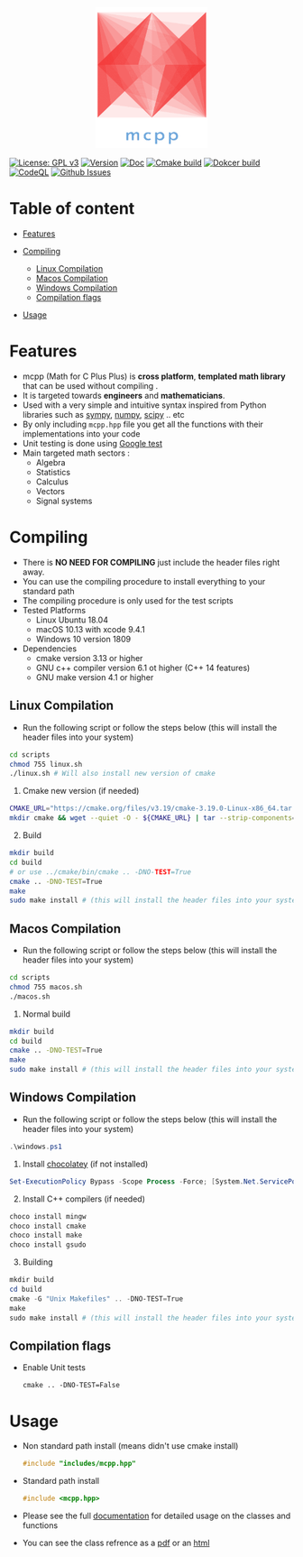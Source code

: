 <p align="center">
  <img width="200" height="250" src="mcpp.png">
</p> 

<a href="https://www.gnu.org/licenses/gpl-3.0" target="_blank">![License: GPL v3](https://img.shields.io/badge/license-GPLv3-blue)</a>
<a href="https://github.com/harith-alsafi/mcpp/releases" target="_blank">![Version](https://img.shields.io/badge/version-1.0-blue)</a> 
<a href="https://harith-alsafi.github.io/mcpp-doc/" target="_blank">![Doc](https://img.shields.io/badge/doc-mkdocs-blue)</a> 
<a href="https://github.com/harith-alsafi/mcpp/actions/workflows/cmake.yml" target="_blank">![Cmake build](https://github.com/harith-alsafi/mcpp/actions/workflows/cmake.yml/badge.svg)</a> 
<a href="https://github.com/harith-alsafi/mcpp/actions/workflows/docker-image.yml" target="_blank">![Dokcer build](https://github.com/harith-alsafi/mcpp/actions/workflows/docker-image.yml/badge.svg)</a>
[![CodeQL](https://github.com/harith-alsafi/mcpp/actions/workflows/codeql.yml/badge.svg)](https://github.com/harith-alsafi/mcpp/actions/workflows/codeql.yml)
<a href="https://github.com/harith-alsafi/mcpp/issues" target="_blank">![Github Issues](https://img.shields.io/badge/issues-0%20open-yellow)</a>

# Table of content 
- [Features](#features)

- [Compiling](#compiling)
  * [Linux Compilation](#linux-compilation)
  * [Macos Compilation](#macos-compilation)
  * [Windows Compilation](#windows-compilation)
  * [Compilation flags](#compilation-flags)
  
- [Usage](#usage)
# Features
* mcpp (Math for C Plus Plus) is **cross platform**,  **templated math library** that can be used without compiling . 
* It is targeted towards **engineers** and **mathematicians**.
* Used with a very simple and intuitive syntax inspired from Python libraries such as [sympy](https://www.sympy.org/en/index.html), [numpy](https://numpy.org/), [scipy](https://www.scipy.org/) .. etc
* By only including ``mcpp.hpp`` file you get all the functions with their implementations into your code 
* Unit testing is done using [Google test](https://github.com/google/googletest)
* Main targeted math sectors  :
    * Algebra 
    * Statistics 
    * Calculus 
    * Vectors 
    * Signal systems 

# Compiling 
* There is **NO NEED FOR COMPILING** just include the header files right away. 
* You can use the compiling procedure to install everything to your standard path 
* The compiling procedure is only used for the test scripts 
* Tested Platforms 
    * Linux Ubuntu 18.04
    * macOS 10.13 with xcode 9.4.1
    * Windows 10 version 1809
* Dependencies 
    * cmake version 3.13 or higher
    * GNU c++ compiler version 6.1 ot higher (C++ 14 features)
    * GNU make version 4.1 or higher

## Linux Compilation

* Run the following script or follow the steps below (this will install the header files into your system)
```bash
cd scripts
chmod 755 linux.sh
./linux.sh # Will also install new version of cmake 
```
1. Cmake new version (if needed)

```bash
CMAKE_URL="https://cmake.org/files/v3.19/cmake-3.19.0-Linux-x86_64.tar.gz"
mkdir cmake && wget --quiet -O - ${CMAKE_URL} | tar --strip-components=1 -xz -C cmake 
```
2. Build 

```bash
mkdir build
cd build
# or use ../cmake/bin/cmake .. -DNO-TEST=True 
cmake .. -DNO-TEST=True
make
sudo make install # (this will install the header files into your system)
```
## Macos Compilation
* Run the following script or follow the steps below (this will install the header files into your system)
```bash
cd scripts
chmod 755 macos.sh
./macos.sh
```
1) Normal build 
```bash
mkdir build
cd build
cmake .. -DNO-TEST=True  
make
sudo make install # (this will install the header files into your system)
```
## Windows Compilation
* Run the following script or follow the steps below (this will install the header files into your system)
```powershell
.\windows.ps1
```
1) Install [chocolatey](https://chocolatey.org/install) (if not installed)
```powershell
Set-ExecutionPolicy Bypass -Scope Process -Force; [System.Net.ServicePointManager]::SecurityProtocol = [System.Net.ServicePointManager]::SecurityProtocol -bor 3072; iex ((New-Object System.Net.WebClient).DownloadString('https://chocolatey.org/install.ps1'))
```
2) Install C++ compilers (if needed)
```powershell
choco install mingw
choco install cmake
choco install make
choco install gsudo
```
3) Building 
```powershell
mkdir build
cd build
cmake -G "Unix Makefiles" .. -DNO-TEST=True
make 
sudo make install # (this will install the header files into your system)
```

## Compilation flags 
* Enable Unit tests
    ```
    cmake .. -DNO-TEST=False
    ```

# Usage 
* Non standard path install (means didn't use cmake install)
    ```cpp
    #include "includes/mcpp.hpp"
    ```

* Standard path install 

    ```c++
    #include <mcpp.hpp>
    ```



* Please see the full [documentation](https://harith-alsafi.github.io/mcpp-doc/) for detailed usage on the classes and functions 

* You can see the class refrence as a [pdf](doc/latex/refman.pdf) or an [html](doc/html/index.html)

